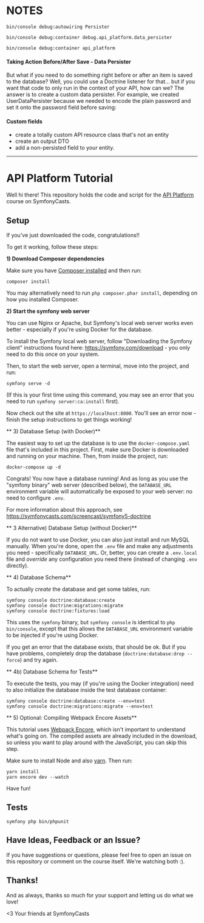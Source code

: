 # NOTES

`bin/console debug:autowiring Persister`

`bin/console debug:container debug.api_platform.data_persister`

`bin/console debug:container api_platform`

#### Taking Action Before/After Save - Data Persister

But what if you need to do something right before or after an item is saved to the database? Well, you could use a Doctrine listener for that... but if you want that code to only run in the context of your API, how can we? The answer is to create a custom data persister. For example, we created UserDataPersister because we needed to encode the plain password and set it onto the password field before saving:

#### Custom fields

- create a totally custom API resource class that's not an entity
- create an output DTO
- add a non-persisted field to your entity.

----------

# API Platform Tutorial

Well hi there! This repository holds the code and script
for the [API Platform](https://symfonycasts.com/screencast/api-platform) course on SymfonyCasts.

## Setup

If you've just downloaded the code, congratulations!!

To get it working, follow these steps:

**1) Download Composer dependencies**

Make sure you have [Composer installed](https://getcomposer.org/download/)
and then run:

```
composer install
```

You may alternatively need to run `php composer.phar install`, depending
on how you installed Composer.

**2) Start the symfony web server**

You can use Nginx or Apache, but Symfony's local web server
works even better - especially if you're using Docker for
the database.

To install the Symfony local web server, follow
"Downloading the Symfony client" instructions found
here: https://symfony.com/download - you only need to do this
once on your system.

Then, to start the web server, open a terminal, move into the
project, and run:

```
symfony serve -d
```

(If this is your first time using this command, you may see an
error that you need to run `symfony server:ca:install` first).

Now check out the site at `https://localhost:8000`. You'll see
an error now - finish the setup instructions to get things working!

** 3) Database Setup (with Docker)**

The easiest way to set up the database is to use the `docker-compose.yaml`
file that's included in this project. First, make sure Docker is downloaded
and running on your machine. Then, from inside the project, run:

```
docker-compose up -d
```

Congrats! You now have a database running! And as long as you use the
"symfony binary" web server (described below), the `DATABASE_URL`
environment variable will automatically be exposed to your web server:
no need to configure `.env`.

For more information about this approach, see https://symfonycasts.com/screencast/symfony5-doctrine

** 3 Alternative) Database Setup (without Docker)**

If you do not want to use Docker, you can also just install and run
MySQL manually. When you're done, open the `.env` file and make any
adjustments you need - specifically `DATABASE_URL`. Or, better,
you can create a `.env.local` file and *override* any configuration
you need there (instead of changing `.env` directly).

** 4) Database Schema**

To actually *create* the database and get some tables, run:

```
symfony console doctrine:database:create
symfony console doctrine:migrations:migrate
symfony console doctrine:fixtures:load
```

This uses the `symfony` binary, but `symfony console` is identical
to `php bin/console`, except that this allows the `DATABASE_URL`
environment variable to be injected if you're using Docker.

If you get an error that the database exists, that should
be ok. But if you have problems, completely drop the
database (`doctrine:database:drop --force`) and try again.

** 4b) Database Schema for Tests**

To execute the tests, you may (if you're using the Docker integration)
need to also initialize the database inside the test database container:

```
symfony console doctrine:database:create --env=test
symfony console doctrine:migrations:migrate --env=test
```

** 5) Optional: Compiling Webpack Encore Assets**

This tutorial uses [Webpack Encore](https://symfonycasts.com/encore),
which isn't important to understand what's going on. The compiled
assets are already included in the download, so unless you want to
play around with the JavaScript, you can skip this step.

Make sure to install Node and also [yarn](https://yarnpkg.com).
Then run:

```
yarn install
yarn encore dev --watch
```

Have fun!

## Tests

`symfony php bin/phpunit`

## Have Ideas, Feedback or an Issue?

If you have suggestions or questions, please feel free to
open an issue on this repository or comment on the course
itself. We're watching both :).

## Thanks!

And as always, thanks so much for your support and letting
us do what we love!

<3 Your friends at SymfonyCasts
